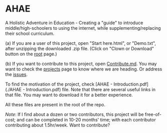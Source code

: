 # AHAE

A Holistic Adventure in Education - Creating a "guide" to introduce middle/high-schoolers to using the internet, while supplementing/replacing their school curriculum.

(a) If you are a user of this project, open "Start here.html", or "Demo.txt", after unzipping the downloaded .zip file. (Click on "Clown or Download" button on the [root](https://github.com/Shubhamkar/AHAE) page.)

(b) If you want to contribute to this project, open [Contribute.md](./Contribute.md). You may want to check the [projects](https://github.com/Shubhamkar/AHAE/projects/1) page to know where we are heading. Or address the [issues](https://github.com/Shubhamkar/AHAE/issues).

To find the motivation of the project, check [AHAE - Introduction.pdf](./AHAE - Introduction.pdf) file. Note that there are several useful links in that file. You may want to download it for a better experience.

All these files are present in the root of the repo.

*Note*: If I find about a dozen or two contributors, this project will be free-of-cost; and can be completed in 10-20 months' time; with each contributor contributing about 1.5hr/week. Want to contribute?
